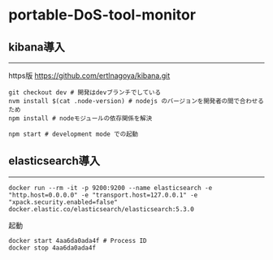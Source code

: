 # portable-DoS-tool-monitor

## kibana導入   
----
https版 https://github.com/ertlnagoya/kibana.git   
```git clone git@github.com:ertlnagoya/kibana.git # ssh版推奨   
git checkout dev # 開発はdevブランチでしている   
nvm install $(cat .node-version) # nodejs のバージョンを開発者の間で合わせるため   
npm install # nodeモジュールの依存関係を解決   
```

```   
npm start # development mode での起動   
```

## elasticsearch導入   
----
```docker pull docker.elastic.co/elasticsearch/elasticsearch:5.3.0   
docker run --rm -it -p 9200:9200 --name elasticsearch -e "http.host=0.0.0.0" -e "transport.host=127.0.0.1" -e    "xpack.security.enabled=false" docker.elastic.co/elasticsearch/elasticsearch:5.3.0   
```

起動   
```docker ps -a   
docker start 4aa6da0ada4f # Process ID  
docker stop 4aa6da0ada4f  
``` 
